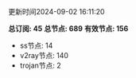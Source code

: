更新时间2024-09-02 16:11:20

**总订阅: 45**
**总节点: 689**
**有效节点: 156**
- ss节点: 14
- v2ray节点: 140
- trojan节点: 2
